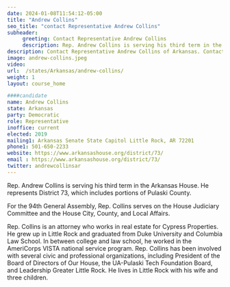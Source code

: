 ```yaml
---
date: 2024-01-08T11:54:12-05:00
title: "Andrew Collins"
seo_title: "contact Representative Andrew Collins"
subheader:
     greeting: Contact Representative Andrew Collins
     description: Rep. Andrew Collins is serving his third term in the Arkansas House. He represents District 73, which includes portions of Pulaski County. For the 94th General Assembly, Rep. Collins serves on the House Judiciary Committee and the House City, County, and Local Affairs.
description: Contact Representative Andrew Collins of Arkansas. Contact information for Andrew Collins includes email address, phone number, and mailing address.
image: andrew-collins.jpeg
video:
url:  /states/Arkansas/andrew-collins/
weight: 1
layout: course_home

####candidate
name: Andrew Collins
state: Arkansas
party: Democratic
role: Representative
inoffice: current
elected: 2019
mailing1: Arkansas Senate State Capitol Little Rock, AR 72201
phone1: 501-650-2233
website: https://www.arkansashouse.org/district/73/
email : https://www.arkansashouse.org/district/73/
twitter: andrewcollinsar
---
```


Rep. Andrew Collins is serving his third term in the Arkansas House. He represents District 73, which includes portions of Pulaski County.

For the 94th General Assembly, Rep. Collins serves on the House Judiciary Committee and the House City, County, and Local Affairs.

Rep. Collins is an attorney who works in real estate for Cypress Properties. He grew up in Little Rock and graduated from Duke University and Columbia Law School. In between college and law school, he worked in the AmeriCorps VISTA national service program. Rep. Collins has been involved with several civic and professional organizations, including President of the Board of Directors of Our House, the UA-Pulaski Tech Foundation Board, and Leadership Greater Little Rock. He lives in Little Rock with his wife and three children.
